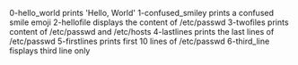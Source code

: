 0-hello_world prints 'Hello, World'
1-confused_smiley prints a confused smile emoji
2-hellofile displays the content of /etc/passwd
3-twofiles prints content of /etc/passwd and /etc/hosts
4-lastlines prints the last lines of /etc/passwd
5-firstlines prints first 10 lines of /etc/passwd
6-third_line fisplays third line only

